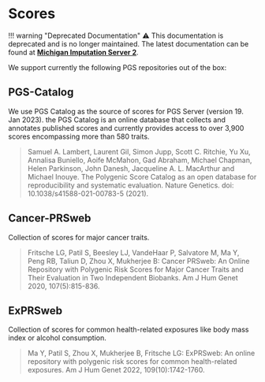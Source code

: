 # Scores

!!! warning "Deprecated Documentation"
    ⚠️ This documentation is deprecated and is no longer maintained. The latest documentation can be found at [**Michigan Imputation Server 2**](https://genepi.github.io/michigan-imputationserver/).
    
We support currently the following PGS repositories out of the box:

## PGS-Catalog

We use PGS Catalog as the source of scores for PGS Server (version 19. Jan 2023). the PGS Catalog is an online database that collects and annotates published scores and currently provides access to over 3,900 scores encompassing more than 580 traits.

> Samuel A. Lambert, Laurent Gil, Simon Jupp, Scott C. Ritchie, Yu Xu, Annalisa Buniello, Aoife McMahon, Gad Abraham, Michael Chapman, Helen Parkinson, John Danesh, Jacqueline A. L. MacArthur and Michael Inouye. The Polygenic Score Catalog as an open database for reproducibility and systematic evaluation. Nature Genetics. doi: 10.1038/s41588-021-00783-5 (2021).

## Cancer-PRSweb

Collection of scores for major cancer traits.

> Fritsche LG, Patil S, Beesley LJ, VandeHaar P, Salvatore M, Ma Y, Peng RB, Taliun D, Zhou X, Mukherjee B: Cancer PRSweb: An Online Repository with Polygenic Risk Scores for Major Cancer Traits and Their Evaluation in Two Independent Biobanks. Am J Hum Genet 2020, 107(5):815-836.

## ExPRSweb 

Collection of scores for common health-related exposures like body mass index or alcohol consumption.

> Ma Y, Patil S, Zhou X, Mukherjee B, Fritsche LG: ExPRSweb: An online repository with polygenic risk scores for common health-related exposures. Am J Hum Genet 2022, 109(10):1742-1760.

